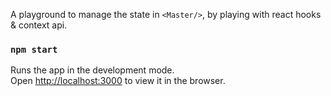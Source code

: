 A playground to manage the state in  `<Master/>`, by playing with react hooks & context api. 

### `npm start`

Runs the app in the development mode.<br>
Open [http://localhost:3000](http://localhost:3000) to view it in the browser.
